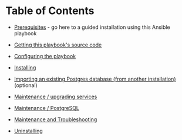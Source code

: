 # Table of Contents

- [Prerequisites](prerequisites.md) - go here to a guided installation using this Ansible playbook

- [Getting this playbook's source code](getting-the-playbook.md)

- [Configuring the playbook](configuring-playbook.md)

- [Installing](installing.md)

- [Importing an existing Postgres database (from another installation)](services/postgres.md#importing) (optional)

- [Maintenance / upgrading services](maintenance-upgrading-services.md)

- [Maintenance / PostgreSQL](services/postgres.md#maintenance)

- [Maintenance and Troubleshooting](maintenance-and-troubleshooting.md)

- [Uninstalling](uninstalling.md)
